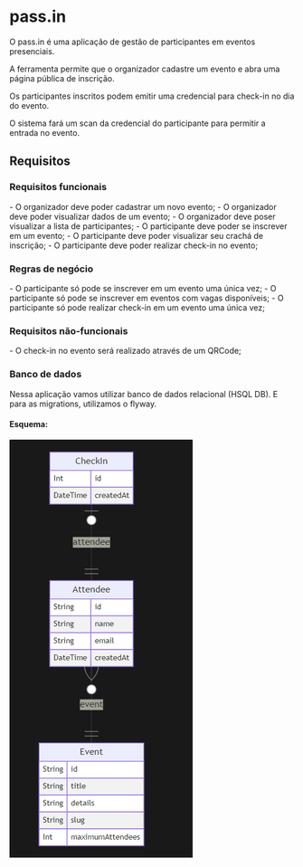 # pass.in

O pass.in é uma aplicação de gestão de participantes em eventos presenciais.

A ferramenta permite que o organizador cadastre um evento e abra uma página pública de inscrição.

Os participantes inscritos podem emitir uma credencial para check-in no dia do evento.

O sistema fará um scan da credencial do participante para permitir a entrada no evento.

<h2>Requisitos</h2>

<h3>Requisitos funcionais</h3>
- O organizador deve poder cadastrar um novo evento;
- O organizador deve poder visualizar dados de um evento;
- O organizador deve poser visualizar a lista de participantes;
- O participante deve poder se inscrever em um evento;
- O participante deve poder visualizar seu crachá de inscrição;
- O participante deve poder realizar check-in no evento;

<h3>Regras de negócio</h3>
- O participante só pode se inscrever em um evento uma única vez;
- O participante só pode se inscrever em eventos com vagas disponíveis;
- O participante só pode realizar check-in em um evento uma única vez;

<h3>Requisitos não-funcionais</h3>
- O check-in no evento será realizado através de um QRCode;

<h3>Banco de dados</h3>
Nessa aplicação vamos utilizar banco de dados relacional (HSQL DB). 
E para as migrations, utilizamos o flyway.


<h4>Esquema:</h4>

<img src="esq.png">